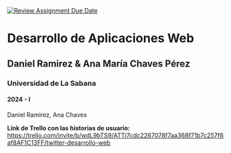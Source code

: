 [![Review Assignment Due Date](https://classroom.github.com/assets/deadline-readme-button-24ddc0f5d75046c5622901739e7c5dd533143b0c8e959d652212380cedb1ea36.svg)](https://classroom.github.com/a/-RuUZzT-)
# Desarrollo de Aplicaciones Web
## Daniel Ramirez & Ana María Chaves Pérez
### Universidad de La Sabana
#### 2024 - I

Daniel Ramirez, Ana Chaves

**Link de Trello con las historias de usuario:**
https://trello.com/invite/b/wdL9bTS9/ATTI7cdc2267078f7aa368f71b7c257f6af8AF1C13FF/twitter-desarrollo-web
